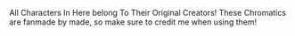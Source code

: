 All Characters In Here belong To Their Original Creators!
These Chromatics are fanmade by made, so make sure to credit me when using them!

